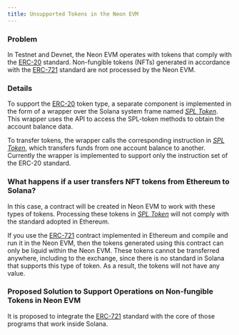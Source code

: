```yaml
---
title: Unsupported Tokens in the Neon EVM
---
```


### Problem
In Testnet and Devnet, the Neon EVM operates with tokens that comply with the [ERC-20](about/terminology.md#erc-20) standard. Non-fungible tokens (NFTs) generated in accordance with the [ERC-721](about/terminology.md#erc-721) standard are not processed by the Neon EVM.

### Details
To support the [ERC-20](about/terminology.md#erc-20) token type, a separate component is implemented in the form of a wrapper over the Solana system frame named *[SPL Token](about/terminology.md#spl-token)*. This wrapper uses the API to access the SPL-token methods to obtain the account balance data.

To transfer tokens, the wrapper calls the corresponding instruction in *[SPL Token](about/terminology.md#spl-token)*, which transfers funds from one account balance to another. Currently the wrapper is implemented to support only the instruction set of the ERC-20 standard.

### What happens if a user transfers NFT tokens from Ethereum to Solana?
In this case, a contract will be created in Neon EVM to work with these types of tokens. Processing these tokens in *[SPL Token](about/terminology.md#spl-token)* will not comply with the standard adopted in Ethereum.

If you use the [ERC-721](about/terminology.md#erc-721) contract implemented in Ethereum and compile and run it in the Neon EVM, then the tokens generated using this contract can only be liquid within the Neon EVM. These tokens cannot be transferred anywhere, including to the exchange, since there is no standard in Solana that supports this type of token. As a result, the tokens will not have any value.

### Proposed Solution to Support Operations on Non-fungible Tokens in Neon EVM
It is proposed to integrate the [ERC-721](about/terminology.md#erc-721) standard with the core of those programs that work inside Solana.
